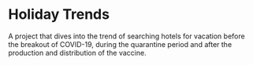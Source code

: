 # Holiday Trends

A project that dives into the trend of searching hotels for vacation
  before the breakout of COVID-19,
  during the quarantine period and
  after the production and distribution of the vaccine.
